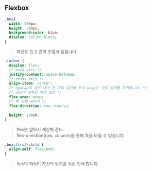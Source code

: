 
## Flexbox

```css
.box{
  width: 300px;
  height: 300px;
  background-color: blue;
  display: inline-block;
}
```
> 마전도 있고 간격 조절이 힘듭니다<br>

```css
.father {
  display: flex;
  /* main axis */
  justify-content: space-between; 
  /* cross axis */
  align-items: center;
  /* npwrap의 경우 내가 준 가로 길이를 무시 wrap는 가로 길이를 지켜줍니다. */
  /* 공간이 부족할 때의 설정 */
  flex-wrap: wrap;
  /* 축 방향 바꾸기 */
  flex-direction: row-reverse;
  
  height: 100vh;
}
```
> flex는 알아서 계산해 준다.<br>
> flex-direction(row, column)을 통해 축을 바꿀 수 있습니다.

```css
.box:first-child {
  align-self: flex-end;
}
```
> flex의 자식이 자신의 위치를 직접 입력 합니다.
